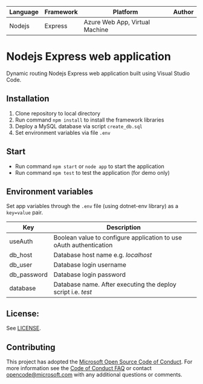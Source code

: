 | Language | Framework | Platform | Author |
| -------- | --------- |----------|--------|
| Nodejs | Express | Azure Web App, Virtual Machine| |

# Nodejs Express web application

Dynamic routing Nodejs Express web application built using Visual Studio Code.

## Installation

1. Clone repository to local directory
2. Run command `npm install` to install the framework libraries
3. Deploy a MySQL database via script `create_db.sql`
4. Set environment variables via file `.env` 

## Start

- Run command `npm start` or `node app` to start the application
- Run command `npm test` to test the application (for demo only)

## Environment variables

Set app variables through the `.env` file (using dotnet-env library) as a `key=value` pair.

| Key | Description |
| --- | ----------- |
| useAuth | Boolean value to configure application to use oAuth authentication |
| db_host | Database host name e.g. *localhost* |
| db_user | Database login username |
| db_password | Database login password |
| database | Database name. After executing the deploy script i.e. *test* |

## License:

See [LICENSE](LICENSE).

## Contributing

This project has adopted the [Microsoft Open Source Code of Conduct](https://opensource.microsoft.com/codeofconduct/). For more information see the [Code of Conduct FAQ](https://opensource.microsoft.com/codeofconduct/faq/) or contact [opencode@microsoft.com](mailto:opencode@microsoft.com) with any additional questions or comments.
